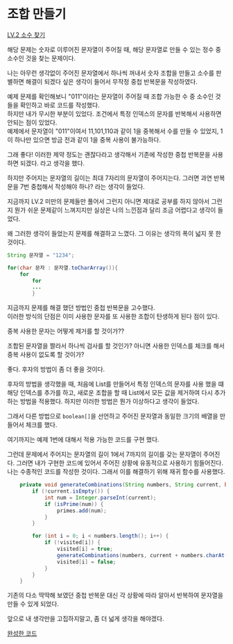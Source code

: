 #  조합 만들기

[LV.2 소수 찾기](https://school.programmers.co.kr/learn/courses/30/lessons/42839?language=java)   

해당 문제는 숫자로 이루어진 문자열이 주어질 때, 해당 문자열로 만들 수 있는 정수 중 소수인 것을 찾는 문제이다.

나는 아무런 생각없이 주어진 문자열에서 하나씩 꺼내서 숫자 조합을 만들고 소수를 판별하면 해결이 되겠다 싶은 생각이 들어서 무작정 중첩 반복문을 작성하였다.   

예제 문제를 확인해보니 "011"이라는 문자열이 주어질 때 조합 가능한 수 중 소수인 것들을 확인하고 바로 코드를 작성했다.   
하지만 내가 무시한 부분이 있었다. 조건에서 특정 인덱스의 문자를 반복해서 사용하면 안되는 점이 있었다.   
예제에서 문자열이 "011"이여서 11,101,110과 같이 1을 중복해서 수를 만들 수 있었지, 1이 하나만 있으면 방금 전과 같이 1을 중복 사용이 불가능하다.

그래 좋다! 이러한 제약 정도는 괜찮다라고 생각해서 기존에 작성한 중첩 반복문을 사용하면 되겠다. 라고 생각을 했다.

하지만 주어지는 문자열의 길이는 최대 7자리의 문자열이 주어지는다. 그러면 과연 반복문을 7번 중첩해서 작성해야 하나? 라는 생각이 들었다.

지금까지 LV.2 미만의 문제들만 풀어서 그런지 아니면 제대로 공부를 하지 않아서 그런지 뭔가 쉬운 문제같이 느껴지지만 실상은 나의 느낀점과 달리 조금 어렵다고 생각이 들었다.

왜 그러한 생각이 들었는지 문제를 해결하고 느꼈다.  그 이유는 생각의 폭이 넓지 못 한것이다. 

```java
String 문자열 = "1234";

for(char 문자 : 문자열.toCharArray()){
    for
        for
        ...
        }
```
지금까지 문제를 해결 했던 방법인 중첩 반복문을 고수했다.   
이러한 방식의 단점은 이미 사용한 문자를 또 사용한 조합이 탄생하게 된다 점이 있다.   

중복 사용한 문자는 어떻게 제거를 할 것이가??   

조합된 문자열을 짤라서 하나씩 검사를 할 것인가? 아니면 사용한 인덱스를 체크를 해서 중복 사용이 없도록 할 것이가?   

좋다. 후자의 방법이 좀 더 좋을 것이다.

후자의 방법을 생각했을 때, 처음에 List를 만들어서 특정 인덱스의 문자를 사용 했을 떄 해당 인덱스를 추가를 하고, 
새로운 조합을 할 때 List에서 모든 값을 제거하여 다시 추가하는 방법을 적용했다. 하지만 이러한 방법은 뭔가 이상하다고 생각이 들었다.

그래서 다른 방법으로 `boolean[]`을 선언하고 주어진 문자열과 동일한 크기의 배열을 만들어서 체크를 했다.

여기까지는 예제 1번에 대해서 적용 가능한 코드를 구현 했다.

그런데 문제에서 주어지는 문자열의 길이 1에서 7까지의 길이를 갖는 문자열이 주어진다. 그러면 내가 구현한 코드에 있어서 주어진 상황에 유동적으로 사용하기 힘들어진다.
나는 수종적인 코드를 작성한 것이다. 그래서 이를 해결하기 위해 재귀 함수를 사용했다.
```java
    private void generateCombinations(String numbers, String current, boolean[] visited, Set<Integer> primes) {
        if (!current.isEmpty()) {
            int num = Integer.parseInt(current);
            if (isPrime(num)) {
                primes.add(num);
            }
        }

        for (int i = 0; i < numbers.length(); i++) {
            if (!visited[i]) {
                visited[i] = true;
                generateCombinations(numbers, current + numbers.charAt(i), visited, primes);
                visited[i] = false;
            }
        }
    }
```

기존의 다소 딱딱해 보였던 중첩 반복문 대신 각 상황에 따라 알아서 반복하여 문자열을 만들 수 있게 되었다.

앞으로 내 생각만을 고집하지말고, 좀 더 넓게 생각을 해야겠다.

[완성한 코드](https://github.com/jae9380/Coding_Test-By.Mac-/blob/main/Java/%ED%94%84%EB%A1%9C%EA%B7%B8%EB%9E%98%EB%A8%B8%EC%8A%A4/2/42839.%E2%80%85%EC%86%8C%EC%88%98%E2%80%85%EC%B0%BE%EA%B8%B0/%EC%86%8C%EC%88%98%E2%80%85%EC%B0%BE%EA%B8%B0.java)